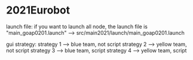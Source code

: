 # 2021Eurobot

launch file:
 if you want to launch all node, the launch file is "main_goap0201.launch" 
 --> src/main2021/launch/main_goap0201.launch
 
gui strategy:
 strategy 1 --> blue team, not script
 strategy 2 --> yellow team, not script
 strategy 3 --> blue team, script
 strategy 4 --> yellow team, script
 
